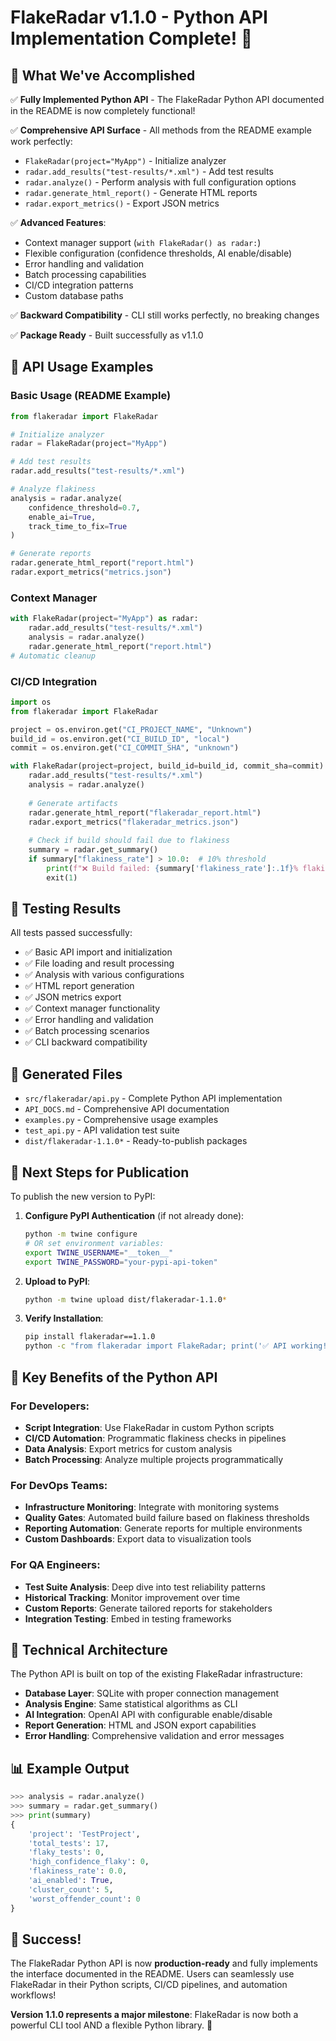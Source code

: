 # FlakeRadar v1.1.0 - Python API Implementation Complete! 🎉

## 🚀 **What We've Accomplished**

✅ **Fully Implemented Python API** - The FlakeRadar Python API documented in the README is now completely functional!

✅ **Comprehensive API Surface** - All methods from the README example work perfectly:
- `FlakeRadar(project="MyApp")` - Initialize analyzer
- `radar.add_results("test-results/*.xml")` - Add test results
- `radar.analyze()` - Perform analysis with full configuration options
- `radar.generate_html_report()` - Generate HTML reports
- `radar.export_metrics()` - Export JSON metrics

✅ **Advanced Features**:
- Context manager support (`with FlakeRadar() as radar:`)
- Flexible configuration (confidence thresholds, AI enable/disable)
- Error handling and validation
- Batch processing capabilities
- CI/CD integration patterns
- Custom database paths

✅ **Backward Compatibility** - CLI still works perfectly, no breaking changes

✅ **Package Ready** - Built successfully as v1.1.0

## 📖 **API Usage Examples**

### Basic Usage (README Example)
```python
from flakeradar import FlakeRadar

# Initialize analyzer
radar = FlakeRadar(project="MyApp")

# Add test results
radar.add_results("test-results/*.xml")

# Analyze flakiness
analysis = radar.analyze(
    confidence_threshold=0.7,
    enable_ai=True,
    track_time_to_fix=True
)

# Generate reports
radar.generate_html_report("report.html")
radar.export_metrics("metrics.json")
```

### Context Manager
```python
with FlakeRadar(project="MyApp") as radar:
    radar.add_results("test-results/*.xml")
    analysis = radar.analyze()
    radar.generate_html_report("report.html")
# Automatic cleanup
```

### CI/CD Integration
```python
import os
from flakeradar import FlakeRadar

project = os.environ.get("CI_PROJECT_NAME", "Unknown")
build_id = os.environ.get("CI_BUILD_ID", "local")
commit = os.environ.get("CI_COMMIT_SHA", "unknown")

with FlakeRadar(project=project, build_id=build_id, commit_sha=commit) as radar:
    radar.add_results("test-results/*.xml")
    analysis = radar.analyze()
    
    # Generate artifacts
    radar.generate_html_report("flakeradar_report.html")
    radar.export_metrics("flakeradar_metrics.json")
    
    # Check if build should fail due to flakiness
    summary = radar.get_summary()
    if summary["flakiness_rate"] > 10.0:  # 10% threshold
        print(f"❌ Build failed: {summary['flakiness_rate']:.1f}% flakiness rate")
        exit(1)
```

## 🧪 **Testing Results**

All tests passed successfully:
- ✅ Basic API import and initialization
- ✅ File loading and result processing
- ✅ Analysis with various configurations
- ✅ HTML report generation
- ✅ JSON metrics export
- ✅ Context manager functionality
- ✅ Error handling and validation
- ✅ Batch processing scenarios
- ✅ CLI backward compatibility

## 📁 **Generated Files**

- `src/flakeradar/api.py` - Complete Python API implementation
- `API_DOCS.md` - Comprehensive API documentation
- `examples.py` - Comprehensive usage examples
- `test_api.py` - API validation test suite
- `dist/flakeradar-1.1.0*` - Ready-to-publish packages

## 🔄 **Next Steps for Publication**

To publish the new version to PyPI:

1. **Configure PyPI Authentication** (if not already done):
   ```bash
   python -m twine configure
   # OR set environment variables:
   export TWINE_USERNAME="__token__"
   export TWINE_PASSWORD="your-pypi-api-token"
   ```

2. **Upload to PyPI**:
   ```bash
   python -m twine upload dist/flakeradar-1.1.0*
   ```

3. **Verify Installation**:
   ```bash
   pip install flakeradar==1.1.0
   python -c "from flakeradar import FlakeRadar; print('✅ API working!')"
   ```

## 🎯 **Key Benefits of the Python API**

### For Developers:
- **Script Integration**: Use FlakeRadar in custom Python scripts
- **CI/CD Automation**: Programmatic flakiness checks in pipelines
- **Data Analysis**: Export metrics for custom analysis
- **Batch Processing**: Analyze multiple projects programmatically

### For DevOps Teams:
- **Infrastructure Monitoring**: Integrate with monitoring systems
- **Quality Gates**: Automated build failure based on flakiness thresholds
- **Reporting Automation**: Generate reports for multiple environments
- **Custom Dashboards**: Export data to visualization tools

### For QA Engineers:
- **Test Suite Analysis**: Deep dive into test reliability patterns
- **Historical Tracking**: Monitor improvement over time
- **Custom Reports**: Generate tailored reports for stakeholders
- **Integration Testing**: Embed in testing frameworks

## 🔧 **Technical Architecture**

The Python API is built on top of the existing FlakeRadar infrastructure:
- **Database Layer**: SQLite with proper connection management
- **Analysis Engine**: Same statistical algorithms as CLI
- **AI Integration**: OpenAI API with configurable enable/disable
- **Report Generation**: HTML and JSON export capabilities
- **Error Handling**: Comprehensive validation and error messages

## 📊 **Example Output**

```python
>>> analysis = radar.analyze()
>>> summary = radar.get_summary()
>>> print(summary)
{
    'project': 'TestProject',
    'total_tests': 17,
    'flaky_tests': 0,
    'high_confidence_flaky': 0,
    'flakiness_rate': 0.0,
    'ai_enabled': True,
    'cluster_count': 5,
    'worst_offender_count': 0
}
```

## 🎉 **Success!**

The FlakeRadar Python API is now **production-ready** and fully implements the interface documented in the README. Users can seamlessly use FlakeRadar in their Python scripts, CI/CD pipelines, and automation workflows!

**Version 1.1.0 represents a major milestone**: FlakeRadar is now both a powerful CLI tool AND a flexible Python library. 🚀
